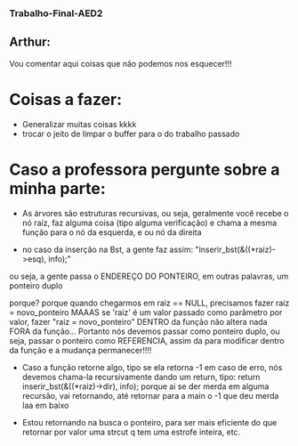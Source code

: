 ### Trabalho-Final-AED2

## Arthur:

Vou comentar aqui coisas que não podemos nos esquecer!!!


# Coisas a fazer:

 - Generalizar muitas coisas kkkk
 - trocar o jeito de limpar o buffer para o do trabalho passado 

# Caso a professora pergunte sobre a minha parte:

 - As árvores são estruturas recursivas, ou seja, 
 geralmente você recebe o nó raíz, faz alguma coisa (tipo alguma verificação)
 e chama a mesma função para o nó da esquerda, e ou nó da direita 


 - no caso da inserção na Bst, a gente faz assim:
 "inserir_bst(&((*raiz)->esq), info);"

 ou seja, a gente passa o ENDEREÇO DO PONTEIRO, em outras palavras, um ponteiro duplo

 porque? 
 porque quando chegarmos em raiz == NULL, precisamos fazer 
 raiz = novo_ponteiro
 MAAAS se 'raiz' é um valor passado como parâmetro por valor, 
 fazer "raiz = novo_ponteiro" DENTRO da função não altera 
 nada FORA da função... Portanto nós devemos passar como ponteiro duplo,
 ou seja, passar o ponteiro como REFERENCIA, assim da para modificar
 dentro da função e a mudança permanecer!!!! 

  - Caso a função retorne algo, tipo se ela retorna -1 em caso de erro,
  nós devemos chama-la recursivamente dando um return, tipo:
  return inserir_bst(&((*raiz)->dir), info);
  porque ai se der merda em alguma recursão, vai retornando, até retornar
  para a main o -1 que deu merda laa em baixo

 - Estou retornando na busca o ponteiro, para ser mais eficiente do que 
 retornar por valor uma strcut q tem uma estrofe inteira, etc.